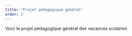 ```yaml
---
title: "Projet pédagogique général"
order: 2
---
```

Voici le projet pédagogique général des vacances scolaires 
